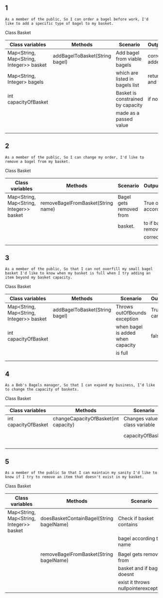 


## 1
``
As a member of the public,
So I can order a bagel before work,
I'd like to add a specific type of bagel to my basket.
``

Class Basket

| Class variables                          | Methods                        | Scenario                          | Output/Return          |
|------------------------------------------|--------------------------------|-----------------------------------|------------------------|
| Map<String, Map<String, Integer>> basket | addBagelToBasket(String bagel) | Add bagel from viable bagels      | correctly added bagel  |
| Map<String, Integer> bagels              |                                | which are listed in bagels list   | returns true and false |
| int capacityOfBasket                     |                                | Basket is constrained by capacity | if not                 |
|                                          |                                | made as a passed value            |                        |
|                                          |                                |                                   |                        |
|                                          |                                |                                   |                        |



## 2
``
As a member of the public,
So I can change my order,
I'd like to remove a bagel from my basket.
``

Class Basket

| Class variables                          | Methods                            | Scenario                | Output/Return           |
|------------------------------------------|------------------------------------|-------------------------|-------------------------|
| Map<String, Map<String, Integer>> basket | removeBagelFromBasket(String name) | Bagel gets removed from | True or false according |
|                                          |                                    | basket.                 | to if bagel got removed |
|                                          |                                    |                         | correctly               |
|                                          |                                    |                         |                         |
|                                          |                                    |                         |                         |


## 3
``
As a member of the public,
So that I can not overfill my small bagel basket
I'd like to know when my basket is full when I try adding an item beyond my basket capacity.
``

Class Basket

| Class variables                          | Methods                        | Scenario                          | Output/Return              |
|------------------------------------------|--------------------------------|-----------------------------------|----------------------------|
| Map<String, Map<String, Integer>> basket | addBagelToBasket(String bagel) | Throws outOfBounds exception      | True if bagel can be added |
| int capacityOfBasket                     |                                | when bagel is added when capacity | false if not               |
|                                          |                                | is full                           |                            |
|                                          |                                |                                   |                            |
|                                          |                                |                                   |                            |


## 4
``
As a Bob's Bagels manager,
So that I can expand my business,
I’d like to change the capacity of baskets.
``

Class Basket

| Class variables      | Methods                              | Scenario                        | Output/Return        |
|----------------------|--------------------------------------|---------------------------------|----------------------|
| int capacityOfBasket | changeCapacityOfBasket(int capacity) | Changes value of class variable | True if capacity got |
|                      |                                      | capacityOfBasket                | correctly changed.   |
|                      |                                      |                                 |                      |
|                      |                                      |                                 |                      |
|                      |                                      |                                 |                      |


## 5
``
As a member of the public
So that I can maintain my sanity
I'd like to know if I try to remove an item that doesn't exist in my basket.
``

Class Basket

| Class variables                          | Methods                                  | Scenario                             | Output/Return   |
|------------------------------------------|------------------------------------------|--------------------------------------|-----------------|
| Map<String, Map<String, Integer>> basket | doesBasketContainBagel(String bagelName) | Check if basket contains             | True if bagel   |
|                                          |                                          | bagel according to name              | is in basket    |
|                                          |                                          |                                      |                 |
|                                          | removeBagelFromBasket(String bagelName)  | Bagel gets removed from              | True if removal |
|                                          |                                          | basket and if bagel doesnt           | was correct and |
|                                          |                                          | exist it throws nullpointerexception | false if not    |


